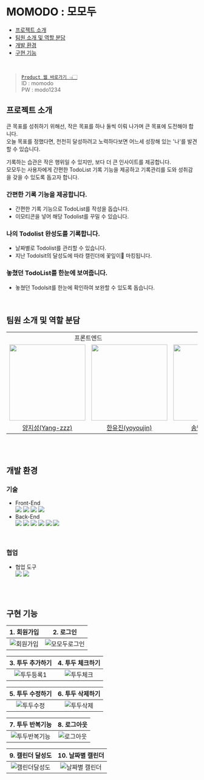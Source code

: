 # MOMODO : 모모두
- [프로젝트 소개](#프로젝트-소개)
- [팀원 소개 및 역할 분담](#팀원-소개-및-역할-분담)
- [개발 환경](#개발-환경)
- [구현 기능](#구현-기능)
<br>

>[`Product 웹 바로가기 👈🏻`](https://momodo.vercel.app/) <br>
>ID : momodo    <br>
>PW : modo1234  <br>

## 프로젝트 소개
큰 목표를 성취하기 위해선, 작은 목표를 하나 둘씩 이뤄 나가며 큰 목표에 도전해야 합니다.<br>
오늘 목표를 정했다면, 천천히 달성하려고 노력하다보면 어느세 성장해 있는 '나'를 발견할 수 있습니다.<br>

기록하는 습관은 작은 행위일 수 있지만, 보다 더 큰 인사이트를 제공합니다.<br>
모모두는 사용자에게 간편한 TodoList 기록 기능을 제공하고
기록관리를 도와 성취감을 갖을 수 있도록 돕고자 합니다. 

### 간편한 기록 기능을 제공합니다.
- 간편한 기록 기능으로 TodoList를 작성을 돕습니다.
- 이모티콘을 넣어 해당 Todolist를 꾸밀 수 있습니다.

### 나의 Todolist 완성도를 기록합니다.
- 날짜별로 Todolist를 관리할 수 있습니다.
- 지난 Todolsit의 달성도에 따라 캘린더에 꽃잎이🌼 마킹됩니다.

### 놓쳤던 TodoList를 한눈에 보여줍니다.
- 놓쳤던 Todolsit를 한눈에 확인하여 보완할 수 있도록 돕습니다.

<br>

## 팀원 소개 및 역할 분담
<table>
  <tr>
    <td align="center" colspan="2">프론트엔드</td>
    <td align="center" colspan="1">백엔드</td>
  </tr>
  <tr>
    <td>
      <a href="https://github.com/Yang-zzz">
        <img src="https://avatars.githubusercontent.com/u/89332492?v=4" width="200px"/>
      </a>
    </td>
    <td>
      <a href="https://github.com/yoyoujin">
        <img src="https://avatars.githubusercontent.com/u/102464638?v=4" width="200px"/>
      </a>
    </td>
    <td>
      <a href="https://github.com/SBSun">
        <img src="https://avatars.githubusercontent.com/u/46879319?v=4" width="200px"/>
      </a>
    </td>
  </tr>
  <tr>
    <td align="center">
        <a href="https://github.com/Yang-zzz">양지성(Yang-zzz)</a>
    </td>
    <td align="center">
        <a href="https://github.com/yoyoujin">한유진(yoyoujin)</a>
    </td>
    <td align="center">
        <a href="https://github.com/SBSun">송병선(SBSun)</a>
    </td>
  </tr>
</table>
<br>

<br>


## 개발 환경

### 기술

- Front-End
  <br>
  <img src="https://img.shields.io/badge/Next.js-000000?style=flat-square&logo=Next.js&logoColor=white"/>
  <img src="https://img.shields.io/badge/React_Query-FF4154?style=flat-square&logo=React Query&logoColor=white"/>
  <img src="https://img.shields.io/badge/Tailwind CSS-06B6D4?style=flat-square&logo=Tailwind CSS&logoColor=white"/>
  <img src="https://img.shields.io/badge/Jotai-232F3E?style=flat-square&logo=Jotai&logoColor=white"/>
- Back-End
  <br>
  <img src="https://img.shields.io/badge/java-007396?style=flat-square&logo=java&logoColor=white"/>
  <img src="https://img.shields.io/badge/springboot-6DB33F?style=flat-square&logo=springboot&logoColor=white">
  <img src="https://img.shields.io/badge/Spring Data JPA-000000?style=flat-square&logo=SpringDataJPA&logoColor=white">
  <img src="https://img.shields.io/badge/spring batch-6DB33F?style=flat-square&logo=&logoColor=white"/>
  <img src="https://img.shields.io/badge/MySQL-4479A1?style=flat-square&logo=MySQL&logoColor=white"/>
  <img src="https://img.shields.io/badge/Amazon AWS-232F3E?style=flat-square&logo=amazonaws&logoColor=white"/>

<br>

### 협업

- 협업 도구
  <br>
  <img src="https://img.shields.io/badge/FigJam-5B0BB5?style=flat-square&logo=Figma&logoColor=white">
  <img src="https://img.shields.io/badge/Notion-000000?style=flat-square&logo=Notion&logoColor=white">
  
<br>
<br>

## 구현 기능
<div align="center">

|                                                      1. 회원가입                                                       |                                                          2. 로그인                                                          |
| :--------------------------------------------------------------------------------------------------------------------: | :-------------------------------------------------------------------------------------------------------------------------: |
| ![회원가입](https://github.com/momodo-ToDoSupport/.github/assets/102464638/11bc276d-cae4-4659-8a66-fff8a22f0719) | ![모모두로그인](https://github.com/momodo-ToDoSupport/.github/assets/102464638/85537000-6bb2-4fb7-89ad-13c8e1458425) |

|                                                    3. 투두 추가하기                                                     |                                                   4. 투두 체크하기                                                   |
| :---------------------------------------------------------------------------------------------------------------------: | :------------------------------------------------------------------------------------------------------------------: |
| ![투두등록1](https://github.com/momodo-ToDoSupport/.github/assets/102464638/7444360e-b447-401c-b369-d619653c6ae8) | ![투두체크](https://github.com/momodo-ToDoSupport/.github/assets/102464638/e6df98b9-65c3-43cc-9ebc-7e7326344603) |

|                                                   5. 투두 수정하기                                                    |                                                   6. 투두 삭제하기                                                    |
| :-------------------------------------------------------------------------------------------------------------------: | :-------------------------------------------------------------------------------------------------------------------: |
| ![투두수정](https://github.com/momodo-ToDoSupport/.github/assets/102464638/d72023d8-5522-4ee1-8092-ffd087101645) | ![투두삭제](https://github.com/momodo-ToDoSupport/.github/assets/102464638/1b9cebbc-145d-42d0-a526-0d3b10113eb1) |

|                                                       7. 투두 반복기능                                                        |                                                      8. 로그아웃                                                      |
| :---------------------------------------------------------------------------------------------------------------------------: | :-------------------------------------------------------------------------------------------------------------------: |
| ![투두반복기능](https://github.com/momodo-ToDoSupport/.github/assets/102464638/b94f2d4d-c272-415b-aa63-ed6db573acea) | ![로그아웃](https://github.com/momodo-ToDoSupport/.github/assets/102464638/f74070d8-2711-46ef-a1ed-eec0f99da375) |

|                                                        9. 캘린더 달성도                                                        |                                                        10. 날짜별 캘린더                                                        |
| :----------------------------------------------------------------------------------------------------------------------------: | :-----------------------------------------------------------------------------------------------------------------------------: |
| ![캘린더달성도](https://github.com/momodo-ToDoSupport/.github/assets/102464638/b22fffc1-7f1d-44a9-a072-f61ada6d0d34) | ![날짜별 캘린더](https://github.com/momodo-ToDoSupport/.github/assets/102464638/f6348af7-4419-4b09-b2a8-6a228269353c) |